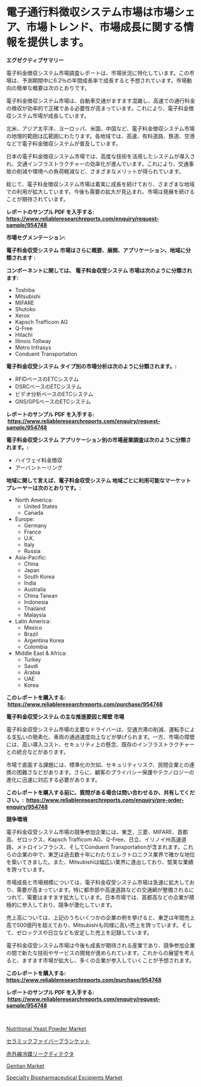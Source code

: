 <p><h1>電子通行料徴収システム市場は市場シェア、市場トレンド、市場成長に関する情報を提供します。</h1></p><p><strong>エグゼクティブサマリー</strong></p>
<p><p>電子料金徴収システム市場調査レポートは、市場状況に特化しています。この市場は、予測期間中に6.2％の年間成長率で成長すると予想されています。市場動向の簡単な概要は次のとおりです。</p><p>電子料金徴収システム市場は、自動車交通がますます混雑し、高速での通行料金の徴収が効率的で正確である必要性が高まっています。これにより、電子料金徴収システム市場が成長しています。</p><p>北米、アジア太平洋、ヨーロッパ、米国、中国など、電子料金徴収システム市場の地理的範囲は広範囲にわたります。各地域では、高速、有料道路、鉄道、空港などで電子料金徴収システムが普及しています。</p><p>日本の電子料金徴収システム市場では、高度な技術を活用したシステムが導入され、交通インフラストラクチャーの効率化が進んでいます。これにより、交通事故の削減や環境への負荷軽減など、さまざまなメリットが得られています。</p><p>総じて、電子料金徴収システム市場は着実に成長を続けており、さまざまな地域での利用が拡大しています。今後も需要の拡大が見込まれ、市場は発展を続けることが期待されています。</p></p>
<p><strong>レポートのサンプル PDF を入手する: <a href="https://www.reliableresearchreports.com/enquiry/request-sample/954748">https://www.reliableresearchreports.com/enquiry/request-sample/954748</a></strong></p>
<p><strong>市場セグメンテーション:</strong></p>
<p><strong> 電子料金収受システム 市場はさらに概要、展開、アプリケーション、地域に分類されます :</strong></p>
<p><strong>コンポーネントに関しては、 電子料金収受システム 市場は次のように分類されます: &nbsp;</strong></p>
<p><ul><li>Toshiba</li><li>Mitsubishi</li><li>MIFARE</li><li>Shutoko</li><li>Xerox</li><li>Kapsch Trafficom AG</li><li>Q-Free</li><li>Hitachi</li><li>Illinois Tollway</li><li>Metro Infrasys</li><li>Conduent Transportation</li></ul></p>
<p><strong> 電子料金収受システム タイプ別の市場分析は次のように分類されます。:</strong></p>
<p><ul><li>RFIDベースのETCシステム</li><li>DSRCベースのETCシステム</li><li>ビデオ分析ベースのETCシステム</li><li>GNS/GPSベースのETCシステム</li></ul></p>
<p><strong>レポートのサンプル PDF を入手する: &nbsp;<a href="https://www.reliableresearchreports.com/enquiry/request-sample/954748">https://www.reliableresearchreports.com/enquiry/request-sample/954748</a></strong></p>
<p><strong> 電子料金収受システム アプリケーション別の市場産業調査は次のように分類されます。:</strong></p>
<p><ul><li>ハイウェイ料金徴収</li><li>アーバントーリング</li></ul></p>
<p><strong>地域に関して言えば、電子料金収受システム 地域ごとに利用可能なマーケットプレーヤーは次のとおりです。:</strong></p>
<p><ul>
    <li>
        North America:
        <ul>
            <li>United States</li>
            <li>Canada</li>
        </ul>
    </li>
    <li>
        Europe:
        <ul>
            <li>Germany</li>
            <li>France</li>
            <li>U.K.</li>
            <li>Italy</li>
            <li>Russia</li>
        </ul>
    </li>
    <li>
        Asia-Pacific:
        <ul>
            <li>China</li>
            <li>Japan</li>
            <li>South Korea</li>
            <li>India</li>
            <li>Australia</li>
            <li>China Taiwan</li>
            <li>Indonesia</li>
            <li>Thailand</li>
            <li>Malaysia</li>
        </ul>
    </li>
    <li>
        Latin America:
        <ul>
            <li>Mexico</li>
            <li>Brazil</li>
            <li>Argentina Korea</li>
            <li>Colombia</li>
        </ul>
    </li>
    <li>
        Middle East & Africa:
        <ul>
            <li>Turkey</li>
            <li>Saudi</li>
            <li>Arabia</li>
            <li>UAE</li>
            <li>Korea</li>
        </ul>
    </li>
    </ul></p>
<p><strong>このレポートを購入する: &nbsp;<a href="https://www.reliableresearchreports.com/purchase/954748">https://www.reliableresearchreports.com/purchase/954748</a></strong></p>
<p><strong>電子料金収受システム の主な推進要因と障壁 市場</strong></p>
<p><p>電子料金収受システム市場の主要なドライバーは、交通渋滞の削減、運転手による支払いの簡素化、車両の通過速度向上などが挙げられます。一方、市場の障壁には、高い導入コスト、セキュリティ上の懸念、既存のインフラストラクチャーとの統合などがあります。</p><p>市場で直面する課題には、標準化の欠如、セキュリティリスク、民間企業との連携の困難さなどがあります。さらに、顧客のプライバシー保護やテクノロジーの進化に迅速に対応する必要があります。</p></p>
<p><strong>このレポートを購入する前に、質問がある場合は問い合わせるか、共有してください。:&nbsp; <a href="https://www.reliableresearchreports.com/enquiry/pre-order-enquiry/954748">https://www.reliableresearchreports.com/enquiry/pre-order-enquiry/954748</a></strong></p>
<p><strong>競争環境</strong></p>
<p><p>電子料金収受システム市場の競争参加企業には、東芝、三菱、MIFARE、首都高、ゼロックス、Kapsch Trafficom AG、Q-Free、日立、イリノイ州高速道路、メトロインフラシス、そしてConduent Transportationが含まれます。これらの企業の中で、東芝は過去数十年にわたりエレクトロニクス業界で確かな地位を築いてきました。また、Mitsubishiは幅広い業界に進出しており、堅実な業績を誇っています。</p><p>市場成長と市場規模については、電子料金収受システム市場は急速に拡大しており、需要が高まっています。特に都市部や高速道路などの交通網が整備されるにつれて、需要はますます拡大しています。日本市場では、首都高などの企業が積極的に参入しており、競争が激化しています。</p><p>売上高については、上記のうちいくつかの企業の例を挙げると、東芝は年間売上高で500億円を超えており、Mitsubishiも同様に高い売上を誇っています。そして、ゼロックスや日立なども安定した売上を記録しています。</p><p>電子料金収受システム市場は今後も成長が期待される産業であり、競争参加企業の間で新たな技術やサービスの開発が進められています。これからの展望を考えると、ますます市場が拡大し、多くの企業が参入していくことが予想されます。</p></p>
<p><strong>このレポートを購入する: &nbsp; <a href="https://www.reliableresearchreports.com/purchase/954748">https://www.reliableresearchreports.com/purchase/954748</a></strong></p>
<p><strong>レポートのサンプル PDF を入手する: &nbsp;<a href="https://www.reliableresearchreports.com/enquiry/request-sample/954748">https://www.reliableresearchreports.com/enquiry/request-sample/954748</a></strong><strong></strong></p>
<p>&nbsp;</p>
<p><p><a href="https://view.publitas.com/reportprime-1/insights-into-nutritional-yeast-powder-market-size-analysing-market-share-trends-and-growth-from-2024-to-2031/">Nutritional Yeast Powder Market</a></p><p><a href="https://medium.com/@edisonlang50/%E3%82%BB%E3%83%A9%E3%83%9F%E3%83%83%E3%82%AF%E3%83%95%E3%82%A1%E3%82%A4%E3%83%90%E3%83%BC%E3%83%96%E3%83%A9%E3%83%B3%E3%82%B1%E3%83%83%E3%83%88%E5%B8%82%E5%A0%B4-%E5%B8%82%E5%A0%B4%E3%81%AEcagr-%E5%B8%82%E5%A0%B4%E3%83%88%E3%83%AC%E3%83%B3%E3%83%89-%E6%88%90%E9%95%B7%E6%88%A6%E7%95%A5%E3%81%AB%E9%96%A2%E3%81%99%E3%82%8B%E6%B4%9E%E5%AF%9F-46dbe615688b">セラミックファイバーブランケット</a></p><p><a href="https://medium.com/@edisonlang50/%E8%B5%A4%E5%A4%96%E7%B7%9A%E5%86%B7%E5%AA%92%E6%BC%8F%E3%82%8C%E6%A4%9C%E5%87%BA%E5%99%A8%E5%B8%82%E5%A0%B4%E8%A6%8F%E6%A8%A1-%E5%B8%82%E5%A0%B4%E3%81%AE%E8%A6%8B%E9%80%9A%E3%81%97%E3%81%A8%E5%B8%82%E5%A0%B4%E4%BA%88%E6%B8%AC-2024%E5%B9%B4%E3%81%8B%E3%82%892031%E5%B9%B4%E3%81%BE%E3%81%A7-2e987abcb41f">赤外線冷媒リークディテクタ</a></p><p><a href="https://github.com/gdfhhhj/Market-Research-Report-List-3/blob/main/gentian-market.md">Gentian Market</a></p><p><a href="https://metal-farmhouse-e95.notion.site/Specialty-Biopharmaceutical-Excipients-Market-Provides-Detailed-Segmentation-of-this-Market-based-on-bbddfaa52dde41299c7b383831312e16">Specialty Biopharmaceutical Excipients Market</a></p></p>